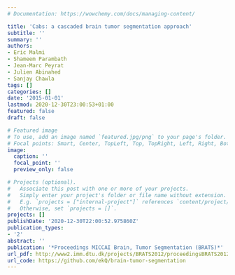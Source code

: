 ```yaml
---
# Documentation: https://wowchemy.com/docs/managing-content/

title: 'Cabs: a cascaded brain tumor segmentation approach'
subtitle: ''
summary: ''
authors:
- Eric Malmi
- Shameem Parambath
- Jean-Marc Peyrat
- Julien Abinahed
- Sanjay Chawla
tags: []
categories: []
date: '2015-01-01'
lastmod: 2020-12-30T23:00:53+01:00
featured: false
draft: false

# Featured image
# To use, add an image named `featured.jpg/png` to your page's folder.
# Focal points: Smart, Center, TopLeft, Top, TopRight, Left, Right, BottomLeft, Bottom, BottomRight.
image:
  caption: ''
  focal_point: ''
  preview_only: false

# Projects (optional).
#   Associate this post with one or more of your projects.
#   Simply enter your project's folder or file name without extension.
#   E.g. `projects = ["internal-project"]` references `content/project/deep-learning/index.md`.
#   Otherwise, set `projects = []`.
projects: []
publishDate: '2020-12-30T22:00:52.975860Z'
publication_types:
- '2'
abstract: ''
publication: '*Proceedings MICCAI Brain, Tumor Segmentation (BRATS)*'
url_pdf: http://www2.imm.dtu.dk/projects/BRATS2012/proceedingsBRATS2012.pdf
url_code: https://github.com/ekQ/brain-tumor-segmentation
---
```

